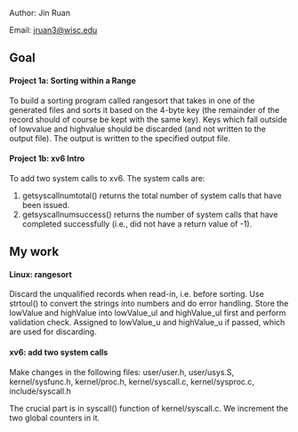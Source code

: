 Author: Jin Ruan

Email: jruan3@wisc.edu

## Goal
#### Project 1a: Sorting within a Range
To build a sorting program called rangesort that takes in one of the generated files and sorts it based on the 4-byte key (the remainder of the record should of course be kept with the same key). Keys which fall outside of lowvalue and highvalue should be discarded (and not written to the output file). The output is written to the specified output file.

#### Project 1b: xv6 Intro
To add two system calls to xv6. The system calls are:

1. getsyscallnumtotal() returns the total number of system calls that have been issued.
2. getsyscallnumsuccess() returns the number of system calls that have completed successfully (i.e., did not have a return value of -1).

## My work

#### Linux: rangesort

Discard the unqualified records when read-in, i.e. before sorting. Use strtoul() to convert the strings into numbers and do error handling. Store the lowValue and highValue into lowValue_ul and highValue_ul first and perform validation check. Assigned to lowValue_u and highValue_u if passed, which are used for discarding.

#### xv6: add two system calls

Make changes in the following files:
user/user.h, user/usys.S, kernel/sysfunc.h, kernel/proc.h, kernel/syscall.c, kernel/sysproc.c, include/syscall.h

The crucial part is in syscall() function of kernel/syscall.c. We increment the two global counters in it.
